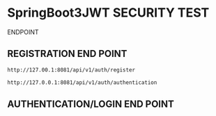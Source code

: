 # SpringBoot3JWT SECURITY TEST
ENDPOINT
## REGISTRATION END POINT
```sh
http://127.00.1:8081/api/v1/auth/register

```
```sh 
http://127.0.0.1:8081/api/v1/auth/authentication
```
## AUTHENTICATION/LOGIN END POINT

		